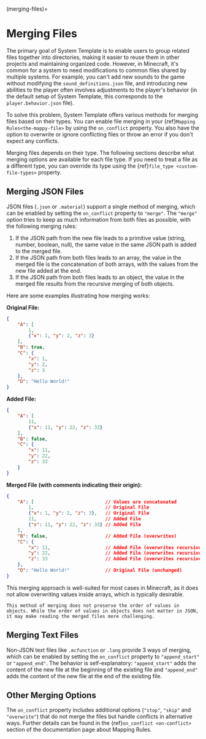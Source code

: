 (merging-files)=
# Merging Files
The primary goal of System Template is to enable users to group related files together into directories, making it easier to reuse them in other projects and maintaining organized code. However, in Minecraft, it's common for a system to need modifications to common files shared by multiple systems. For example, you can't add new sounds to the game without modifying the `sound_definitions.json` file, and introducing new abilities to the player often involves adjustments to the player's behavior (in the default setup of System Template, this corresponds to the `player.behavior.json` file).

To solve this problem, System Template offers various methods for merging files based on their types. You can enable file merging in your {ref}`Mapping Rules<the-mappy-file>` by using the `on_conflict` property. You also have the option to overwrite or ignore conflicting files or throw an error if you don't expect any conflicts.

Merging files depends on their type. The following sections describe what merging options are available for each file type. If you need to treat a file as a different type, you can override its type using the {ref}`file_type <custom-file-types>` property.

## Merging JSON Files
JSON files (`.json` or `.material`) support a single method of merging, which can be enabled by setting the `on_conflict` property to `"merge"`. The `"merge"` option tries to keep as much information from both files as possible, with the following merging rules:

1. If the JSON path from the new file leads to a primitive value (string, number, boolean, null), the same value in the same JSON path is added to the merged file.
2. If the JSON path from both files leads to an array, the value in the merged file is the concatenation of both arrays, with the values from the new file added at the end.
3. If the JSON path from both files leads to an object, the value in the merged file results from the recursive merging of both objects.

Here are some examples illustrating how merging works:

**Original File:**
```json
{
    "A": [
        1,
        {"x": 1, "y": 2, "z": 3}
    ],
    "B": true,
    "C": {
        "x": 1,
        "y": 2,
        "z": 3
    },
    "D": "Hello World!"
}

```

**Added File:**
```json
{
    "A": [
        11,
        {"x": 11, "y": 22, "z": 33}
    ],
    "B": false,
    "C": {
        "x": 11,
        "y": 22,
        "z": 33
    }
}
```

**Merged File (with comments indicating their origin):**
```json
{
    "A": [                          // Values are concatenated
        1,                          // Original File
        {"x": 1, "y": 2, "z": 3},   // Original File
        11,                         // Added File
        {"x": 11, "y": 22, "z": 33} // Added File
    ],
    "B": false,                     // Added File (overwrites)
    "C": {
        "x": 11,                    // Added File (overwrites recursively)
        "y": 22,                    // Added File (overwrites recursively)
        "z": 33                     // Added File (overwrites recursively)
    },
    "D": "Hello World!"             // Original File (unchanged)
}
```

This merging approach is well-suited for most cases in Minecraft, as it does not allow overwriting values inside arrays, which is typically desirable.

```{warning}
This method of merging does not preserve the order of values in objects. While the order of values in objects does not matter in JSON, it may make reading the merged files more challenging.
```

## Merging Text Files
Non-JSON text files like `.mcfunction` or `.lang` provide 3 ways of merging, which can be enabled by setting the `on_conflict` property to `"append_start"` or `"append_end"`. The behavior is self-explanatory: `"append_start"` adds the content of the new file at the beginning of the existing file and `"append_end"` adds the content of the new file at the end of the existing file.

## Other Merging Options
The `on_conflict` property includes additional options (`"stop"`, `"skip"` and `"overwrite"`) that do not merge the files but handle conflicts in alternative ways. Further details can be found in the {ref}`on_conflict <on-conflict>` section of the documentation page about Mapping Rules.
